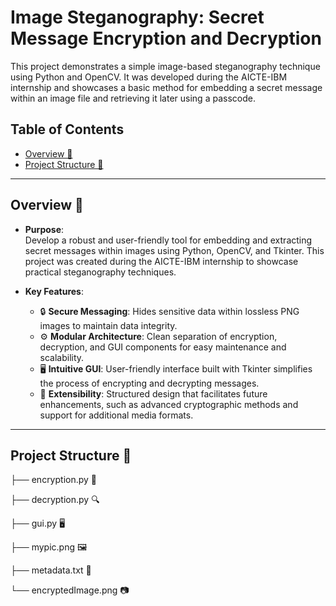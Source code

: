 # Image Steganography: Secret Message Encryption and Decryption

This project demonstrates a simple image-based steganography technique using Python and OpenCV. It was developed during the AICTE-IBM internship and showcases a basic method for embedding a secret message within an image file and retrieving it later using a passcode.

## Table of Contents
- [Overview 🚀](#overview)
- [Project Structure 📁](#project-structure)

---

## Overview 🚀

- **Purpose**:  
  Develop a robust and user-friendly tool for embedding and extracting secret messages within images using Python, OpenCV, and Tkinter. This project was created during the AICTE-IBM internship to showcase practical steganography techniques.

- **Key Features**:  
  - 🔒 **Secure Messaging**: Hides sensitive data within lossless PNG images to maintain data integrity.  
  - ⚙️ **Modular Architecture**: Clean separation of encryption, decryption, and GUI components for easy maintenance and scalability.  
  - 🖥️ **Intuitive GUI**: User-friendly interface built with Tkinter simplifies the process of encrypting and decrypting messages.  
  - 🔄 **Extensibility**: Structured design that facilitates future enhancements, such as advanced cryptographic methods and support for additional media formats.

---

## Project Structure 📁

├── encryption.py        🔐

├── decryption.py        🔍 

├── gui.py               🖥️ 

├── mypic.png            🖼️

├── metadata.txt         📝

└── encryptedImage.png   📷 
